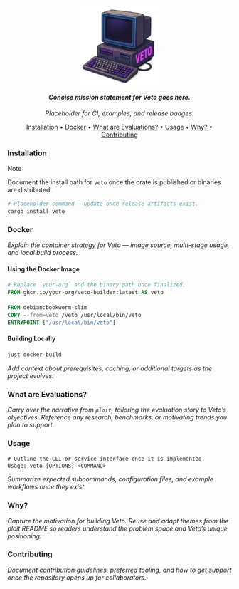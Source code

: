 <h1 align="center">
  <img src="./assets/logo.png" alt="veto banner placeholder" width="35%" align="center">
</h1>

<h4 align="center">
  <em>Concise mission statement for Veto goes here.</em>
</h4>

<p align="center">
  <!-- Add workflow badges when they are live -->
  <em>Placeholder for CI, examples, and release badges.</em>
</p>

<p align="center">
  <a href="#installation">Installation</a> •
  <a href="#docker">Docker</a> •
  <a href="#what-are-evaluations?">What are Evaluations?</a> •
  <a href="#usage">Usage</a> •
  <a href="#why">Why?</a> •
  <a href="#contributing">Contributing</a>
</p>

<!-- TODO: include demo assets once the project is ready -->

### Installation

> [!NOTE]
> Document the install path for `veto` once the crate is published or binaries are distributed.

```sh
# Placeholder command — update once release artifacts exist.
cargo install veto
```

### Docker

_Explain the container strategy for Veto — image source, multi-stage usage, and local build process._

#### Using the Docker Image

```dockerfile
# Replace `your-org` and the binary path once finalized.
FROM ghcr.io/your-org/veto-builder:latest AS veto

FROM debian:bookworm-slim
COPY --from=veto /veto /usr/local/bin/veto
ENTRYPOINT ["/usr/local/bin/veto"]
```

#### Building Locally

```sh
just docker-build
```

_Add context about prerequisites, caching, or additional targets as the project evolves._

### What are Evaluations?

_Carry over the narrative from `ploit`, tailoring the evaluation story to Veto’s objectives. Reference any research, benchmarks, or motivating trends you plan to support._

### Usage

```
# Outline the CLI or service interface once it is implemented.
Usage: veto [OPTIONS] <COMMAND>
```

_Summarize expected subcommands, configuration files, and example workflows once they exist._

### Why?

_Capture the motivation for building Veto. Reuse and adapt themes from the ploit README so readers understand the problem space and Veto’s unique positioning._

### Contributing

_Document contribution guidelines, preferred tooling, and how to get support once the repository opens up for collaborators._
